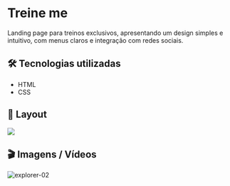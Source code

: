 # Treine me

Landing page para treinos exclusivos, apresentando um design simples e intuitivo, com menus claros e integração com redes sociais.

## 🛠️ Tecnologias utilizadas
- HTML
- CSS

## 🚧 Layout

<a href="https://www.figma.com/file/9e8oZ7kkjIt5rkNgz9MPtk/Explorer---Projeto-02/duplicate" target="_blank">
<img src="https://user-images.githubusercontent.com/71772559/178192253-4fe4757c-de57-4878-a38c-a483c25670b1.png" />
</a>

## 🎬 Imagens / Vídeos

![explorer-02](https://github.com/Mctks2/Explorer-02/assets/62295808/fab8c2f6-747d-47d1-b9ec-b78ca2f51167)
